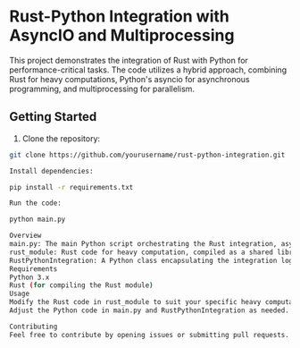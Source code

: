 # Rust-Python Integration with AsyncIO and Multiprocessing

This project demonstrates the integration of Rust with Python for performance-critical tasks. The code utilizes a hybrid approach, combining Rust for heavy computations, Python's asyncio for asynchronous programming, and multiprocessing for parallelism.

## Getting Started

1. Clone the repository:

```bash
git clone https://github.com/yourusername/rust-python-integration.git

Install dependencies:

pip install -r requirements.txt

Run the code:

python main.py

Overview
main.py: The main Python script orchestrating the Rust integration, async IO, and multiprocessing.
rust_module: Rust code for heavy computation, compiled as a shared library.
RustPythonIntegration: A Python class encapsulating the integration logic.
Requirements
Python 3.x
Rust (for compiling the Rust module)
Usage
Modify the Rust code in rust_module to suit your specific heavy computation requirements.
Adjust the Python code in main.py and RustPythonIntegration as needed.

Contributing
Feel free to contribute by opening issues or submitting pull requests.
